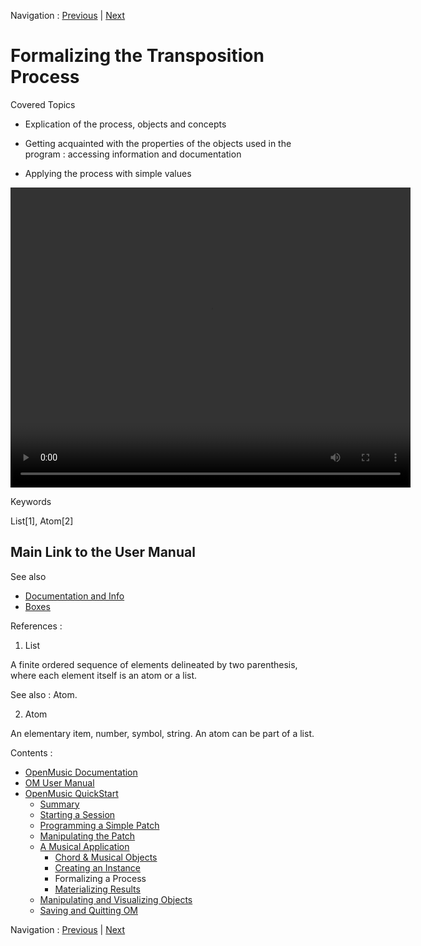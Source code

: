 Navigation : [Previous](4bApplication "page précédente\(Creating
an Instance\)") | [Next](4dApplication "page
suivante\(Materializing Results\)")


# Formalizing the Transposition Process

Covered Topics

  * Explication of the process, objects and concepts

  * Getting acquainted with the properties of the objects used in the program : accessing information and documentation

  * Applying the process with simple values
  
  
<video width="640" height="480" controls>
  <source src="../videos/4cApplication.mp4" type="video/mp4">
</video>


Keywords

List[1], Atom[2]

## Main Link to the User Manual

See also

  * [Documentation and Info](DocAndInfo)
  * [Boxes](Boxes)

References :

  1. List

A finite ordered sequence of elements delineated by two parenthesis, where
each element itself is an atom or a list.

See also : Atom.

  2. Atom

An elementary item, number, symbol, string. An atom can be part of a list.

Contents :

  * [OpenMusic Documentation](OM-Documentation)
  * [OM User Manual](OM-User-Manual)
  * [OpenMusic QuickStart](QuickStart-Chapters)
    * [Summary](Intro_1)
    * [Starting a Session](1_StartSession)
    * [Programming a Simple Patch](2_progpatch)
    * [Manipulating the Patch](3ManipPatch)
    * [A Musical Application](4_MusicalAp)
      * [Chord & Musical Objects](4aApplication)
      * [Creating an Instance](4bApplication)
      * Formalizing a Process
      * [Materializing Results](4dApplication)
    * [Manipulating and Visualizing Objects](5_CompletEdition)
    * [Saving and Quitting OM](6_Quit)

Navigation : [Previous](4bApplication "page précédente\(Creating
an Instance\)") | [Next](4dApplication "page
suivante\(Materializing Results\)")

